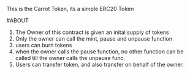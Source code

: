 This is the Carrot Token, its a simple ERC20 Token

#ABOUT
1. The Owner of this contract is given an inital supply of tokens
2. Only the owner can call the mint, pause and unpause function
3. users can burn tokens
4. when the owner calls the pause function, no other function can be called till the owner calls the unpause func.
5. Users can transfer token, and also transfer on behalf of the owner.
